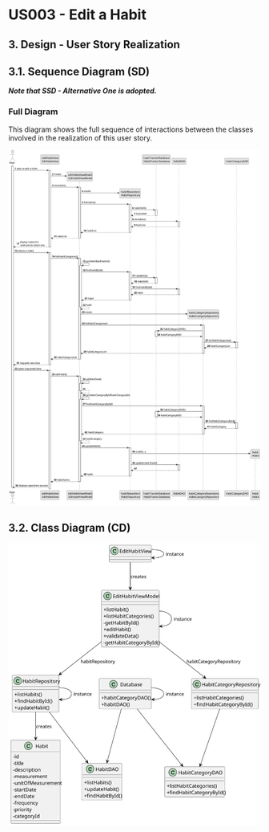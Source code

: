 # US003 - Edit a Habit

## 3. Design - User Story Realization

## 3.1. Sequence Diagram (SD)

_**Note that SSD - Alternative One is adopted.**_

### Full Diagram

This diagram shows the full sequence of interactions between the classes involved in the realization of this user story.

![Sequence Diagram - Full](svg/us003-sequence-diagram.svg)


## 3.2. Class Diagram (CD)

![Class Diagram](svg/us003-class-diagram.svg)
